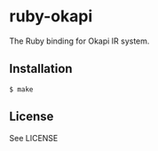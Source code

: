 # ruby-okapi

The Ruby binding for Okapi IR system.

## Installation

    $ make

## License

See LICENSE

